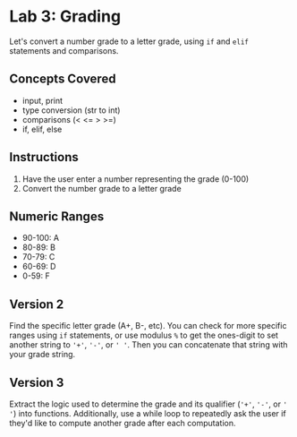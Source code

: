 
# Lab 3: Grading

Let's convert a number grade to a letter grade, using `if` and `elif` statements and comparisons.

## Concepts Covered

- input, print
- type conversion (str to int)
- comparisons (< <= > >=)
- if, elif, else

## Instructions

1. Have the user enter a number representing the grade (0-100)
2. Convert the number grade to a letter grade

## Numeric Ranges

- 90-100: A
- 80-89: B
- 70-79: C
- 60-69: D
- 0-59: F


## Version 2

Find the specific letter grade (A+, B-, etc). You can check for more specific ranges using `if` statements, or use modulus `%` to get the ones-digit to set another string to `'+'`, `'-'`, or `' '`. Then you can concatenate that string with your grade string.

## Version 3

Extract the logic used to determine the grade and its qualifier (`'+'`, `'-'`, or `' '`) into functions. Additionally, use a while loop to repeatedly ask the user if they'd like to compute another grade after each computation.

